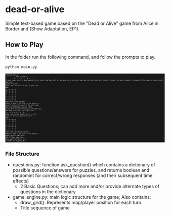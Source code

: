 # dead-or-alive
Simple text-based game based on the "Dead or Alive" game from Alice in Borderland (Show Adaptation, EP1).

## How to Play
In the folder run the following command, and follow the prompts to play.
```terminal
python main.py
```
![Sample Run of the Game](/images/sample_game.png)

### File Structure
* questions.py: function ask_question() which contains a dictionary of possible questions/answers for puzzles, and returns boolean and randomint for correct/wrong responses (and their subsequent time effects)
  * 2 Basic Questions; can add more and/or provide alternate types of questions in the dictionary
* game_engine.py: main logic structure for the game; Also contains:
  * draw_grid(): Represents map/player position for each turn
  * Title sequence of game

